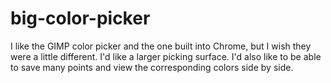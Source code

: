 # big-color-picker
I like the GIMP color picker and the one built into Chrome, but I wish they were a little different. I'd like a larger picking surface. I'd also like to be able to save many points and view the corresponding colors side by side.
